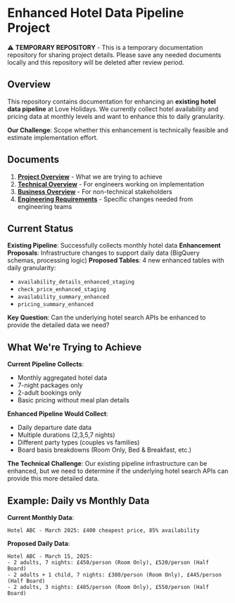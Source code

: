 # Enhanced Hotel Data Pipeline Project

⚠️ **TEMPORARY REPOSITORY** - This is a temporary documentation repository for sharing project details. Please save any needed documents locally and this repository will be deleted after review period.

## Overview

This repository contains documentation for enhancing an **existing hotel data pipeline** at Love Holidays. We currently collect hotel availability and pricing data at monthly levels and want to enhance this to daily granularity.

**Our Challenge**: Scope whether this enhancement is technically feasible and estimate implementation effort.

## Documents

1. **[Project Overview](project-overview.md)** - What we are trying to achieve
2. **[Technical Overview](technical-overview.md)** - For engineers working on implementation  
3. **[Business Overview](business-overview.md)** - For non-technical stakeholders
4. **[Engineering Requirements](engineering-requirements.md)** - Specific changes needed from engineering teams

## Current Status

**Existing Pipeline**: Successfully collects monthly hotel data
**Enhancement Proposals**: Infrastructure changes to support daily data (BigQuery schemas, processing logic)
**Proposed Tables**: 4 new enhanced tables with daily granularity:
- `availability_details_enhanced_staging`
- `check_price_enhanced_staging` 
- `availability_summary_enhanced`
- `pricing_summary_enhanced`

**Key Question**: Can the underlying hotel search APIs be enhanced to provide the detailed data we need?

## What We're Trying to Achieve

**Current Pipeline Collects**:
- Monthly aggregated hotel data
- 7-night packages only  
- 2-adult bookings only
- Basic pricing without meal plan details

**Enhanced Pipeline Would Collect**:
- Daily departure date data
- Multiple durations (2,3,5,7 nights)
- Different party types (couples vs families)
- Board basis breakdowns (Room Only, Bed & Breakfast, etc.)

**The Technical Challenge**: Our existing pipeline infrastructure can be enhanced, but we need to determine if the underlying hotel search APIs can provide this more detailed data.

## Example: Daily vs Monthly Data

**Current Monthly Data**:
```
Hotel ABC - March 2025: £400 cheapest price, 85% availability
```

**Proposed Daily Data**:
```
Hotel ABC - March 15, 2025:
- 2 adults, 7 nights: £450/person (Room Only), £520/person (Half Board)
- 2 adults + 1 child, 7 nights: £380/person (Room Only), £445/person (Half Board)  
- 2 adults, 3 nights: £485/person (Room Only), £550/person (Half Board)
```